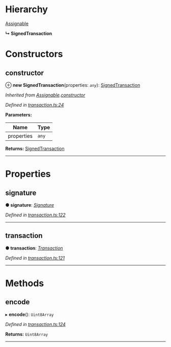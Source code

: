 

# Hierarchy

 [Assignable](_transaction_.assignable.md)

**↳ SignedTransaction**

# Constructors

<a id="constructor"></a>

##  constructor

⊕ **new SignedTransaction**(properties: *`any`*): [SignedTransaction](_transaction_.signedtransaction.md)

*Inherited from [Assignable](_transaction_.assignable.md).[constructor](_transaction_.assignable.md#constructor)*

*Defined in [transaction.ts:24](https://github.com/nearprotocol/nearlib/blob/5251dca/src.ts/transaction.ts#L24)*

**Parameters:**

| Name | Type |
| ------ | ------ |
| properties | `any` |

**Returns:** [SignedTransaction](_transaction_.signedtransaction.md)

___

# Properties

<a id="signature"></a>

##  signature

**● signature**: *[Signature](_transaction_.signature.md)*

*Defined in [transaction.ts:122](https://github.com/nearprotocol/nearlib/blob/5251dca/src.ts/transaction.ts#L122)*

___
<a id="transaction"></a>

##  transaction

**● transaction**: *[Transaction](_transaction_.transaction.md)*

*Defined in [transaction.ts:121](https://github.com/nearprotocol/nearlib/blob/5251dca/src.ts/transaction.ts#L121)*

___

# Methods

<a id="encode"></a>

##  encode

▸ **encode**(): `Uint8Array`

*Defined in [transaction.ts:124](https://github.com/nearprotocol/nearlib/blob/5251dca/src.ts/transaction.ts#L124)*

**Returns:** `Uint8Array`

___

